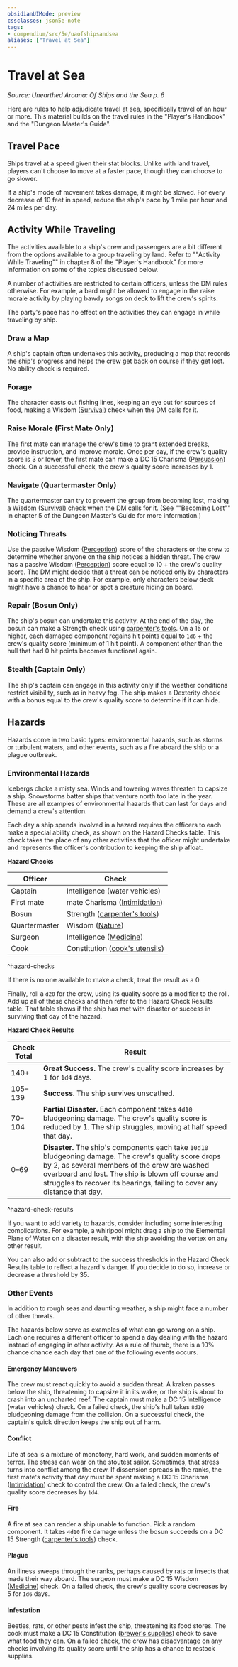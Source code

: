 ```yaml
---
obsidianUIMode: preview
cssclasses: json5e-note
tags:
- compendium/src/5e/uaofshipsandsea
aliases: ["Travel at Sea"]
---
```

# Travel at Sea
*Source: Unearthed Arcana: Of Ships and the Sea p. 6* 

Here are rules to help adjudicate travel at sea, specifically travel of an hour or more. This material builds on the travel rules in the "Player's Handbook" and the "Dungeon Master's Guide".

## Travel Pace

Ships travel at a speed given their stat blocks. Unlike with land travel, players can't choose to move at a faster pace, though they can choose to go slower.

If a ship's mode of movement takes damage, it might be slowed. For every decrease of 10 feet in speed, reduce the ship's pace by 1 mile per hour and 24 miles per day.

## Activity While Traveling

The activities available to a ship's crew and passengers are a bit different from the options available to a group traveling by land. Refer to ""Activity While Traveling"" in chapter 8 of the "Player's Handbook" for more information on some of the topics discussed below.

A number of activities are restricted to certain officers, unless the DM rules otherwise. For example, a bard might be allowed to engage in the raise morale activity by playing bawdy songs on deck to lift the crew's spirits.

The party's pace has no effect on the activities they can engage in while traveling by ship.

### Draw a Map

A ship's captain often undertakes this activity, producing a map that records the ship's progress and helps the crew get back on course if they get lost. No ability check is required.

### Forage

The character casts out fishing lines, keeping an eye out for sources of food, making a Wisdom ([Survival](/Systems/5e/rules/skills.md#Survival)) check when the DM calls for it.

### Raise Morale (First Mate Only)

The first mate can manage the crew's time to grant extended breaks, provide instruction, and improve morale. Once per day, if the crew's quality score is 3 or lower, the first mate can make a DC 15 Charisma ([Persuasion](/Systems/5e/rules/skills.md#Persuasion)) check. On a successful check, the crew's quality score increases by 1.

### Navigate (Quartermaster Only)

The quartermaster can try to prevent the group from becoming lost, making a Wisdom ([Survival](/Systems/5e/rules/skills.md#Survival)) check when the DM calls for it. (See ""Becoming Lost"" in chapter 5 of the Dungeon Master's Guide for more information.)

### Noticing Threats

Use the passive Wisdom ([Perception](/Systems/5e/rules/skills.md#Perception)) score of the characters or the crew to determine whether anyone on the ship notices a hidden threat. The crew has a passive Wisdom ([Perception](/Systems/5e/rules/skills.md#Perception)) score equal to 10 + the crew's quality score. The DM might decide that a threat can be noticed only by characters in a specific area of the ship. For example, only characters below deck might have a chance to hear or spot a creature hiding on board.

### Repair (Bosun Only)

The ship's bosun can undertake this activity. At the end of the day, the bosun can make a Strength check using [carpenter's tools](/Systems/5e/items/carpenters-tools.md). On a 15 or higher, each damaged component regains hit points equal to `1d6` + the crew's quality score (minimum of 1 hit point). A component other than the hull that had 0 hit points becomes functional again.

### Stealth (Captain Only)

The ship's captain can engage in this activity only if the weather conditions restrict visibility, such as in heavy fog. The ship makes a Dexterity check with a bonus equal to the crew's quality score to determine if it can hide.

## Hazards

Hazards come in two basic types: environmental hazards, such as storms or turbulent waters, and other events, such as a fire aboard the ship or a plague outbreak.

### Environmental Hazards

Icebergs choke a misty sea. Winds and towering waves threaten to capsize a ship. Snowstorms batter ships that venture north too late in the year. These are all examples of environmental hazards that can last for days and demand a crew's attention.

Each day a ship spends involved in a hazard requires the officers to each make a special ability check, as shown on the Hazard Checks table. This check takes the place of any other activities that the officer might undertake and represents the officer's contribution to keeping the ship afloat.

**Hazard Checks**

| Officer | Check |
|---------|-------|
| Captain | Intelligence (water vehicles) |
| First mate | mate Charisma ([Intimidation](/Systems/5e/rules/skills.md#Intimidation)) |
| Bosun | Strength ([carpenter's tools](/Systems/5e/items/carpenters-tools.md)) |
| Quartermaster | Wisdom ([Nature](/Systems/5e/rules/skills.md#Nature)) |
| Surgeon | Intelligence ([Medicine](/Systems/5e/rules/skills.md#Medicine)) |
| Cook | Constitution ([cook's utensils](/Systems/5e/items/cooks-utensils.md)) |
^hazard-checks

If there is no one available to make a check, treat the result as a 0.

Finally, roll a `d20` for the crew, using its quality score as a modifier to the roll. Add up all of these checks and then refer to the Hazard Check Results table. That table shows if the ship has met with disaster or success in surviving that day of the hazard.

**Hazard Check Results**

| Check Total | Result |
|-------------|--------|
| 140+ | **Great Success.** The crew's quality score increases by 1 for `1d4` days. |
| 105–139 | **Success.** The ship survives unscathed. |
| 70–104 | **Partial Disaster.** Each component takes `4d10` bludgeoning damage. The crew's quality score is reduced by 1. The ship struggles, moving at half speed that day. |
| 0–69 | **Disaster.** The ship's components each take `10d10` bludgeoning damage. The crew's quality score drops by 2, as several members of the crew are washed overboard and lost. The ship is blown off course and struggles to recover its bearings, failing to cover any distance that day. |
^hazard-check-results

If you want to add variety to hazards, consider including some interesting complications. For example, a whirlpool might drag a ship to the Elemental Plane of Water on a disaster result, with the ship avoiding the vortex on any other result.

You can also add or subtract to the success thresholds in the Hazard Check Results table to reflect a hazard's danger. If you decide to do so, increase or decrease a threshold by 35.

### Other Events

In addition to rough seas and daunting weather, a ship might face a number of other threats.

The hazards below serve as examples of what can go wrong on a ship. Each one requires a different officer to spend a day dealing with the hazard instead of engaging in other activity. As a rule of thumb, there is a 10% chance chance each day that one of the following events occurs.

#### Emergency Maneuvers

The crew must react quickly to avoid a sudden threat. A kraken passes below the ship, threatening to capsize it in its wake, or the ship is about to crash into an uncharted reef. The captain must make a DC 15 Intelligence (water vehicles) check. On a failed check, the ship's hull takes `8d10` bludgeoning damage from the collision. On a successful check, the captain's quick direction keeps the ship out of harm.

#### Conflict

Life at sea is a mixture of monotony, hard work, and sudden moments of terror. The stress can wear on the stoutest sailor. Sometimes, that stress turns into conflict among the crew. If dissension spreads in the ranks, the first mate's activity that day must be spent making a DC 15 Charisma ([Intimidation](/Systems/5e/rules/skills.md#Intimidation)) check to control the crew. On a failed check, the crew's quality score decreases by `1d4`.

#### Fire

A fire at sea can render a ship unable to function. Pick a random component. It takes `4d10` fire damage unless the bosun succeeds on a DC 15 Strength ([carpenter's tools](/Systems/5e/items/carpenters-tools.md)) check.

#### Plague

An illness sweeps through the ranks, perhaps caused by rats or insects that made their way aboard. The surgeon must make a DC 15 Wisdom ([Medicine](/Systems/5e/rules/skills.md#Medicine)) check. On a failed check, the crew's quality score decreases by 5 for `1d6` days.

#### Infestation

Beetles, rats, or other pests infest the ship, threatening its food stores. The cook must make a DC 15 Constitution ([brewer's supplies](/Systems/5e/items/brewers-supplies.md)) check to save what food they can. On a failed check, the crew has disadvantage on any checks involving its quality score until the ship has a chance to restock supplies.